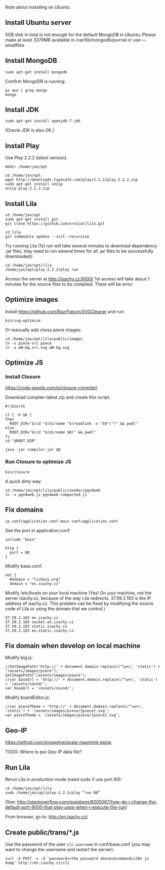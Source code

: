 Note about installing on Ubuntu.

## Install Ubuntu server

5GB disk in total is not enough for the default MongoDB in Ubuntu:
Please make at least 3379MB available in /var/lib/mongodb/journal or use —smallfiles

## Install MongoDB

```
sudo apt-get install mongodb
```

Confirm MongoDB is running:

```
ps aux | grep mongo
mongo
```

## Install JDK

```
sudo apt-get install openjdk-7-jdk
```

(Oracle JDK is also OK.)

## Install Play

Use Play 2.2.2 (latest version).

```
mkdir /home/jan/opt

cd /home/jan/opt
wget http://downloads.typesafe.com/play/2.2.2/play-2.2.2.zip
sudo apt-get install unzip
unzip play-2.2.2.zip
```

## Install Lila

```
cd /home/jan/opt
sudo apt-get install git
git clone https://github.com/ornicar/lila.git

cd lila
git submodule update --init —recursive
```

Try running Lila (1st run will take several minutes to download dependency .jar files, may need to run several times for all .jar files to be successfully downloaded):

```
cd /home/jan/opt/lila
/home/jan/opt/play-2.2.2/play run
```

Access the server at http://isachy.cz:9000/
1st access will take about 1 minutes for the source files to be compiled.
There will be error.

## Optimize images

Install https://github.com/RazrFalcon/SVGCleaner and run:

```
bin/svg-optimize
```

Or manually add chess piece images:

```
cd /home/jan/opt/lila/public/images
ln -s piece-src piece
ln -s wN-bg.src.svg wN-bg.svg
```

## Optimize JS

### Install Closure

https://code.google.com/p/closure-compiler/

Download compiler-latest.zip and create this script:

```
#!/bin/sh

if [ -h $0 ]
then
  ROOT_DIR="$(cd "$(dirname "$(readlink -n "$0")")" && pwd)"
else
  ROOT_DIR="$(cd "$(dirname $0)" && pwd)"
fi
cd "$ROOT_DIR"

java -jar compiler.jar $@
```

### Run Closure to optimize JS

```
bin/closure
```

A quick dirty way:

```
cd /home/jan/opt/lila/public/vendor/pgn4web
ln -s pgn4web.js pgn4web-compacted.js
```

## Fix domains

```
cp conf/application.conf.main conf/application.conf
```

See the port in application.conf:

```
include "base"

http {
  port = 80
}
```

Modify base.conf:

```
net {
  #domain = "lichess.org"
  domain = "en.isachy.cz"
```

Modify /etc/hosts on your local machine (Yes! On your machine, not the server
isachy.cz, because of the way Lila redirects. 37.59.2.183 is the
IP address of isachy.cz. This problem can be fixed by modifying
the source code of Lila or using the domain that we control.)

```
37.59.2.183 en.isachy.cz
37.59.2.183 socket.en.isachy.cz
37.59.2.183 static.isachy.cz
37.59.2.183 en.static.isachy.cz
```

## Fix domain when develop on local machine

Modify big.js:

```
//SetImagePath('http://' + document.domain.replace(/^\w+/, 'static') + "/assets/images/piece");
SetImagePath("/assets/images/piece");
//var baseUrl = 'http://' + document.domain.replace(/^\w+/, 'static') + '/assets/sound/';
var baseUrl = '/assets/sound/';
```

Modify boardEditor.js:

```
//var pieceTheme = 'http://' + document.domain.replace(/^\w+/, 'static') + '/assets/images/piece/{piece}.svg';
var pieceTheme = '/assets/images/piece/{piece}.svg’;
```

## Geo-IP

https://github.com/snowplow/scala-maxmind-geoip

TODO: Where to put Geo-IP data file?

## Run Lila

Rerun Lila in production mode (need sudo if use port 80):

```
cd /home/jan/opt/lila
sudo /home/jan/opt/play-2.2.2/play “run 80”
```

(See: http://stackoverflow.com/questions/8205067/how-do-i-change-the-default-port-9000-that-play-uses-when-i-execute-the-run)

From browser, go to:
http://en.isachy.cz/

## Create public/trans/*.js

Use the password of the user `cli.username` in conf/base.conf (you may want to
change the username and restart the server):

```
curl -X POST -v -d 'password=<the password above>&command=i18n js dump' http://en.isachy.cz/cli
```
